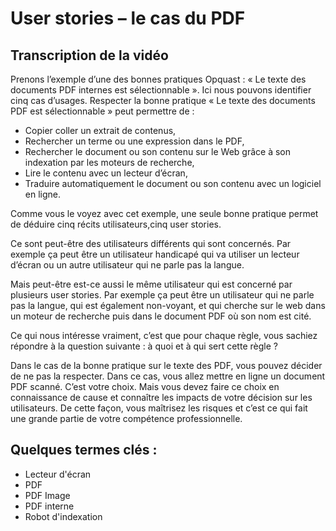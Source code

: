 # User stories – le cas du PDF

## Transcription de la vidéo

Prenons l’exemple d’une des bonnes pratiques Opquast : « Le texte des documents PDF internes est sélectionnable ».
Ici nous pouvons identifier cinq cas d’usages. Respecter la bonne pratique « Le texte des documents PDF est sélectionnable » peut permettre de :

- Copier coller un extrait de contenus,
- Rechercher un terme ou une expression dans le PDF,
- Rechercher le document ou son contenu sur le Web grâce à son indexation par les moteurs de recherche,
- Lire le contenu avec un lecteur d’écran,
- Traduire automatiquement le document ou son contenu avec un logiciel en ligne.

Comme vous le voyez avec cet exemple, une seule bonne pratique permet de déduire cinq récits utilisateurs,cinq user stories.

Ce sont peut-être des utilisateurs différents qui sont concernés. Par exemple ça peut être un utilisateur handicapé qui va utiliser un lecteur d’écran ou un autre utilisateur qui ne parle pas la langue.

Mais peut-être est-ce aussi le même utilisateur qui est concerné par plusieurs user stories. Par exemple ça peut être un utilisateur qui ne parle pas la langue, qui est également non-voyant, et qui cherche sur le web dans un moteur de recherche puis dans le document PDF où son nom est cité.

Ce qui nous intéresse vraiment, c’est que pour chaque règle, vous sachiez répondre à la question suivante : à quoi et à qui sert cette règle ?

Dans le cas de la bonne pratique sur le texte des PDF, vous pouvez décider de ne pas la respecter. Dans ce cas, vous allez mettre en ligne un document PDF scanné. C’est votre choix. Mais vous devez faire ce choix en connaissance de cause et connaître les impacts de votre décision sur les utilisateurs. De cette façon, vous maîtrisez les risques et c’est ce qui fait une grande partie de votre compétence professionnelle.

## Quelques termes clés :

- Lecteur d'écran
- PDF
- PDF Image
- PDF interne
- Robot d'indexation
